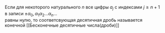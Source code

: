 Если для некоторого натурального $n$ все цифры $a_{j}$  c индексами $j \ge n+1$ в записи 
$\pm \alpha_0, \alpha_1 \alpha_2 \ldots \alpha_n \ldots$  
равны нулю, то соответсвующая десятичная дробь называется конечной
[[Бесконечные десятичные числа(дроби)]]